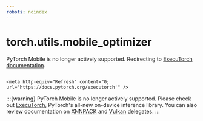 ```yaml
---
robots: noindex
---
```


# torch.utils.mobile_optimizer

PyTorch Mobile is no longer actively supported. Redirecting to [ExecuTorch documentation](https://docs.pytorch.org/executorch).

```{raw} html

<meta http-equiv="Refresh" content="0; url='https://docs.pytorch.org/executorch'" />
```

:::{warning}
   PyTorch Mobile is no longer actively supported. Please check out
   [ExecuTorch](https://pytorch.org/executorch-overview), PyTorch's
   all-new on-device inference library. You can also review
   documentation on [XNNPACK](https://pytorch.org/executorch/stable/native-delegates-executorch-xnnpack-delegate.html)
   and [Vulkan](https://pytorch.org/executorch/stable/native-delegates-executorch-vulkan-delegate.html) delegates.
:::

```{currentmodule} torch.utils.mobile_optimizer
```
```{autofunction} optimize_for_mobile
```